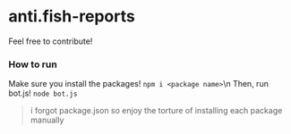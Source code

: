 # anti.fish-reports

Feel free to contribute!

### How to run
Make sure you install the packages!
`npm i <package name>`\n
Then, run bot.js!
`node bot.js`

> i forgot package.json so enjoy the torture of installing each package manually
